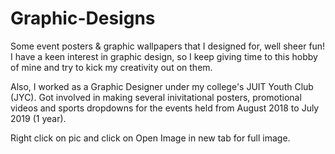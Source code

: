 # Graphic-Designs
Some event posters &amp; graphic wallpapers that I designed for, well sheer fun! I have a keen interest in graphic design, so I keep giving time to this hobby of mine and try to kick my creativity out on them.

Also, I worked as a Graphic Designer under my college's JUIT Youth Club (JYC). Got involved in making several inivitational posters, promotional videos and sports dropdowns for the events held from August 2018 to July 2019 (1 year). 

Right click on pic and click on Open Image in new tab for full image.
